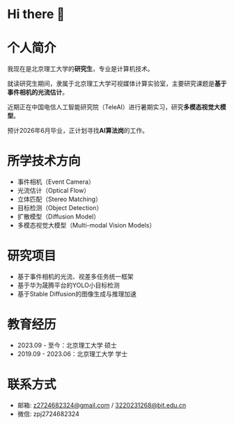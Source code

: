 # Hi there 👋

# 个人简介

我现在是北京理工大学的**研究生**，专业是计算机技术。

就读研究生期间，隶属于北京理工大学可视媒体计算实验室，主要研究课题是**基于事件相机的光流估计**。

近期正在中国电信人工智能研究院（TeleAI）进行暑期实习，研究**多模态视觉大模型**。

预计2026年6月毕业，正计划寻找**AI算法岗**的工作。

# 所学技术方向

- 事件相机（Event Camera）
- 光流估计（Optical Flow）
- 立体匹配（Stereo Matching）
- 目标检测（Object Detection）
- 扩散模型（Diffusion Model）
- 多模态视觉大模型（Multi-modal Vision Models）

# 研究项目

- 基于事件相机的光流、视差多任务统一框架
- 基于华为晟腾平台的YOLO小目标检测
- 基于Stable Diffusion的图像生成与推理加速

# 教育经历

- 2023.09 - 至今：北京理工大学 硕士
- 2019.09 - 2023.06：北京理工大学 学士

# 联系方式

- 邮箱: z2724682324@gmail.com / 3220231268@bit.edu.cn
- 微信: zpj2724682324

